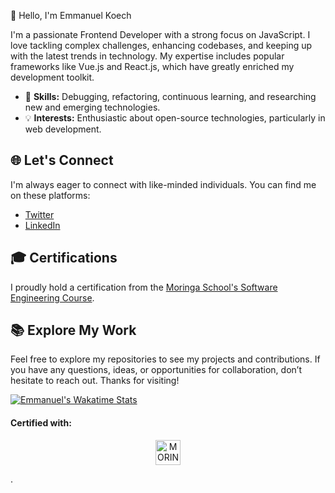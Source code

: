  👋 Hello, I'm Emmanuel Koech


I'm a passionate Frontend Developer with a strong focus on JavaScript. I love tackling complex challenges, enhancing codebases, and keeping up with the latest trends in technology. My expertise includes popular frameworks like Vue.js and React.js, which have greatly enriched my development toolkit.  

- 🧰 **Skills:** Debugging, refactoring, continuous learning, and researching new and emerging technologies.  
- 💡 **Interests:** Enthusiastic about open-source technologies, particularly in web development.  

## 🌐 Let's Connect  

I'm always eager to connect with like-minded individuals. You can find me on these platforms:  

- [Twitter](https://twitter.com/___koech)  
- [LinkedIn](https://www.linkedin.com/in/emmanuel-koech-79368b21a/)  

## 🎓 Certifications  

I proudly hold a certification from the [Moringa School's Software Engineering Course](https://moringaschool.com/courses/software-engineering-course-online/).  

## 📚 Explore My Work  

Feel free to explore my repositories to see my projects and contributions. If you have any questions, ideas, or opportunities for collaboration, don’t hesitate to reach out. Thanks for visiting!  

[![Emmanuel's Wakatime Stats](https://github-readme-stats.vercel.app/api/wakatime?username=emmanuel687&layout=compact)](https://wakatime.com/@emmanuel687)  

<div align="center">  
  <h4 align="left">Certified with:</h4>  
  <a href="https://moringaschool.com/courses/software-engineering-course-online/?gclid=EAIaIQobChMIvPCJub6Z-wIVRuN3Ch3Z3AlAEAAYASAAEgKBBvD_BwE">  
    <img alt="MORINGA" width="40px" src="https://pbs.twimg.com/profile_images/1489569110040141826/ZzZgytR8_400x400.png" />  
  </a> 
 
</div>

.
